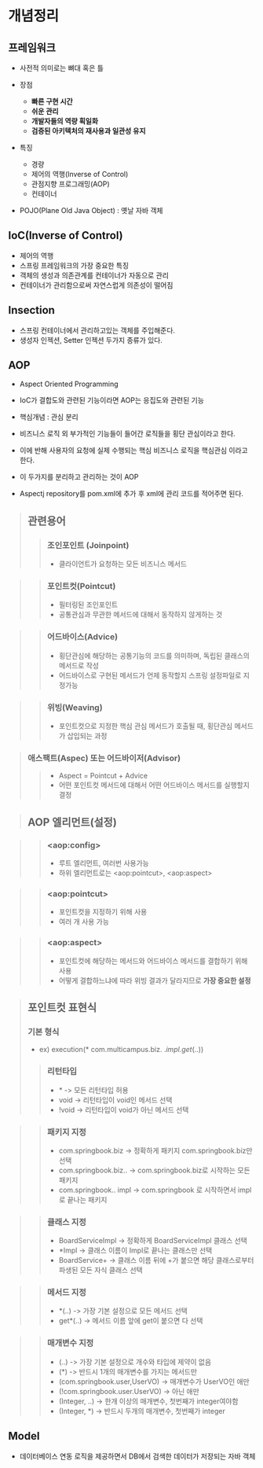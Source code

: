 
# 개념정리

## 프레임워크
- 사전적 의미로는 뼈대 혹은 틀
- 장점 
	- **빠른 구현 시간**
	- **쉬운 관리**
	- **개발자들의 역량 획일화**
	- **검증된 아키텍처의 재사용과 일관성 유지**

- 특징
	- 경량
	- 제어의 역행(Inverse of Control)
	- 관점지향 프로그래밍(AOP)
	- 컨테이너

- POJO(Plane Old Java Object) : 옛날 자바 객체

## IoC(Inverse of Control)
- 제어의 역행
- 스프링 프레임워크의 가장 중요한 특징
- 객체의 생성과 의존관계를 컨테이너가 자동으로 관리
- 컨테이너가 관리함으로써 자연스럽게 의존성이 떨어짐

## Insection
- 스프링 컨테이너에서 관리하고있는 객체를 주입해준다.
- 생성자 인젝션, Setter 인젝션 두가지 종류가 있다.

## AOP

- Aspect Oriented Programming

- IoC가 결합도와 관련된 기능이라면 AOP는 응집도와 관련된 기능

  

- 핵심개념 : 관심 분리

- 비즈니스 로직 외 부가적인 기능들이 들어간 로직들을 횡단 관심이라고 한다.

- 이에 반해 사용자의 요청에 실제 수행되는 핵심 비즈니스 로직을 핵심관심 이라고 한다.

- 이 두가지를 분리하고 관리하는 것이 AOP

  

- Aspectj repository를 pom.xml에 추가 후 xml에 관리 코드를 적어주면 된다.

  

> ## 관련용어
>> ### 조인포인트 (Joinpoint)
>>- 클라이언트가 요청하는 모든 비즈니스 메서드

  

>>### 포인트컷(Pointcut)
>>- 필터링된 조인포인트
>>- 공통관심과 무관한 메서드에 대해서 동작하지 않게하는 것

  

>>### 어드바이스(Advice)
>>- 횡단관심에 해당하는 공통기능의 코드를 의미하며, 독립된 클래스의 메서드로 작성
>>- 어드바이스로 구현된 메서드가 언제 동작할지 스프링 설정파일로 지정가능

  

>>### 위빙(Weaving)
>>- 포인트컷으로 지정한 핵심 관심 메서드가 호출될 때, 횡단관심 메서드가 삽입되는 과정

  

>### 애스팩트(Aspec) 또는 어드바이저(Advisor)
>>- Aspect = Pointcut + Advice
>>- 어떤 포인트컷 메서드에 대해서 어떤 어드바이스 메서드를 실행할지 결정

  

>## AOP 엘리먼트(설정)

>>### \<aop:config>
>>- 루트 엘리먼트, 여러번 사용가능
>>- 하위 엘리먼트로는 \<aop:pointcut>,  \<aop:aspect>

>>### \<aop:pointcut>
>>- 포인트컷을 지정하기 위해 사용
>>- 여러 개 사용 가능

>>### \<aop:aspect>
>>- 포인트컷에 해당하는 메서드와 어드바이스 메서드를 결합하기 위해 사용
>>- 어떻게 결합하느냐에 따라 위빙 결과가 달라지므로 **가장 중요한 설정**

>## 포인트컷 표현식
>### 기본 형식
>- ex) execution(* com\.multicampus\.biz\. \.*impl.get*(.\.)) 
>> ### 리턴타입
>>- \*  -> 모든 리턴타입 허용
>>- void -> 리턴타입이 void인 메서드 선택
>>- !void -> 리턴타입이 void가 아닌 메서드 선택

>> ### 패키지 지정
>>- com.springbook.biz -> 정확하게 패키지 com.springbook.biz만 선택
>>- com.springbook.biz.\. -> com.springbook.biz로 시작하는 모든 패키지
>>- com.springbook.\. impl -> com.springbook 로 시작하면서 impl로 끝나는 패키지

>> ### 클래스 지정
>>- BoardServiceImpl -> 정확하게 BoardServiceImpl 클래스 선택
>>- *Impl -> 클래스 이름이 Impl로 끝나는 클래스만 선택
>>- BoardService+ -> 클래스 이름 뒤에 +가 붙으면 해당 클래스로부터 파생된 모든 자식 클래스 선택

>>### 메서드 지정
>>- *(.\.) -> 가장 기본 설정으로 모든 메서드 선택
>>- get*(.\.) -> 메서드 이름 앞에 get이 붙으면 다 선택

>>### 매개변수 지정
>>- (.\.) -> 가장 기본 설정으로 개수와 타입에 제약이 없음
>>- (*) -> 반드시 1개의 매개변수를 가지는 메서드만
>>- (com.springbook.user,UserVO) -> 매개변수가 UserVO인 애만
>>- (!com.springbook.user.UserVO) -> 아닌 애만
>>- (Integer, .\.) -> 한개 이상의 매개변수, 첫번째가 integer여야함
>>- (Integer, *) -> 반드시 두개의 매개변수, 첫번째가 integer

## Model
- 데이터베이스 연동 로직을 제공하면서 DB에서 검색한 데이터가 저장되는 자바 객체